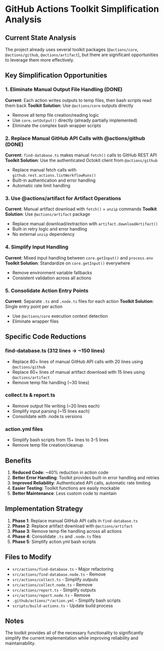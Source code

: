# GitHub Actions Toolkit Simplification Analysis

## Current State Analysis

The project already uses several toolkit packages (`@actions/core`, `@actions/github`, `@actions/artifact`), but there are significant opportunities to leverage them more effectively.

## Key Simplification Opportunities

### 1. **Eliminate Manual Output File Handling** (DONE)

**Current**: Each action writes outputs to temp files, then bash scripts read them back
**Toolkit Solution**: Use `@actions/core` outputs directly

- Remove all temp file creation/reading logic
- Use `core.setOutput()` directly (already partially implemented)
- Eliminate the complex bash wrapper scripts

### 2. **Replace Manual GitHub API Calls with @actions/github** (DONE)

**Current**: `find-database.ts` makes manual `fetch()` calls to GitHub REST API
**Toolkit Solution**: Use the authenticated Octokit client from `@actions/github`

- Replace manual fetch calls with `github.rest.actions.listWorkflowRuns()`
- Built-in authentication and error handling
- Automatic rate limit handling

### 3. **Use @actions/artifact for Artifact Operations**

**Current**: Manual artifact download with `fetch()` + `unzip` commands
**Toolkit Solution**: Use `@actions/artifact` package

- Replace manual download/extraction with `artifact.downloadArtifact()`
- Built-in retry logic and error handling
- No external `unzip` dependency

### 4. **Simplify Input Handling**

**Current**: Mixed input handling between `core.getInput()` and `process.env`
**Toolkit Solution**: Standardize on `core.getInput()` everywhere

- Remove environment variable fallbacks
- Consistent validation across all actions

### 5. **Consolidate Action Entry Points**

**Current**: Separate `.ts` and `.node.ts` files for each action
**Toolkit Solution**: Single entry point per action

- Use `@actions/core` execution context detection
- Eliminate wrapper files

## Specific Code Reductions

### find-database.ts (312 lines → ~150 lines)

- Replace 80+ lines of manual GitHub API calls with 20 lines using `@actions/github`
- Replace 60+ lines of manual artifact download with 15 lines using `@actions/artifact`
- Remove temp file handling (~30 lines)

### collect.ts & report.ts

- Remove output file writing (~20 lines each)
- Simplify input parsing (~15 lines each)
- Consolidate with .node.ts versions

### action.yml files

- Simplify bash scripts from 15+ lines to 3-5 lines
- Remove temp file creation/cleanup

## Benefits

1. **Reduced Code**: ~40% reduction in action code
2. **Better Error Handling**: Toolkit provides built-in error handling and retries
3. **Improved Reliability**: Authenticated API calls, automatic rate limiting
4. **Easier Testing**: Toolkit functions are easily mockable
5. **Better Maintenance**: Less custom code to maintain

## Implementation Strategy

1. **Phase 1**: Replace manual GitHub API calls in `find-database.ts`
2. **Phase 2**: Replace artifact download with `@actions/artifact`
3. **Phase 3**: Remove temp file handling across all actions
4. **Phase 4**: Consolidate `.ts` and `.node.ts` files
5. **Phase 5**: Simplify action.yml bash scripts

## Files to Modify

- `src/actions/find-database.ts` - Major refactoring
- `src/actions/find-database.node.ts` - Remove
- `src/actions/collect.ts` - Simplify outputs
- `src/actions/collect.node.ts` - Remove
- `src/actions/report.ts` - Simplify outputs
- `src/actions/report.node.ts` - Remove
- `.github/actions/*/action.yml` - Simplify bash scripts
- `scripts/build-actions.ts` - Update build process

## Notes

The toolkit provides all of the necessary functionality to significantly simplify the current implementation while improving reliability and maintainability.
